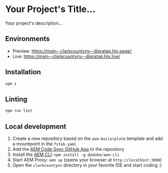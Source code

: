 # Your Project's Title...
Your project's description...

## Environments
- Preview: https://main--clarkcountynv--dipratap.hlx.page/
- Live: https://main--clarkcountynv--dipratap.hlx.live/

## Installation

```sh
npm i
```

## Linting

```sh
npm run lint
```

## Local development

1. Create a new repository based on the `aem-boilerplate` template and add a mountpoint in the `fstab.yaml`
1. Add the [AEM Code Sync GitHub App](https://github.com/apps/aem-code-sync) to the repository
1. Install the [AEM CLI](https://github.com/adobe/helix-cli): `npm install -g @adobe/aem-cli`
1. Start AEM Proxy: `aem up` (opens your browser at `http://localhost:3000`)
1. Open the `clarkcountynv` directory in your favorite IDE and start coding :)
